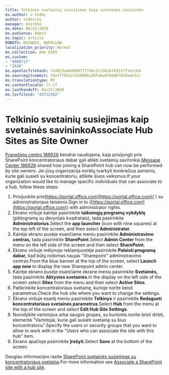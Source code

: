 ```yaml
---
title: Telkinio svetainių susiejimas kaip svetainės savininko
ms.author: v-todmc
author: todmccoy
manager: mnirkhe
ms.date: 04/21/2020
ms.audience: Admin
ms.topic: article
ROBOTS: NOINDEX, NOFOLLOW
localization_priority: Normal
ms.collection: Adm_O365
ms.custom:
- "9000717"
- "2638"
ms.openlocfilehash: fa9813ad8dd99777fb9c3c33b1bf83217f3e1c64
ms.sourcegitcommit: 55eff703a17e500681d8fa6a87eb067019ade3cc
ms.translationtype: MT
ms.contentlocale: lt-LT
ms.lasthandoff: 04/22/2020
ms.locfileid: "43712502"
---
```

# <a name="associate-hub-sites-as-site-owner"></a><span data-ttu-id="ed138-102">Telkinio svetainių susiejimas kaip svetainės savininko</span><span class="sxs-lookup"><span data-stu-id="ed138-102">Associate Hub Sites as Site Owner</span></span>

<span data-ttu-id="ed138-103">[Pranešimų centro 186626](https://admin.microsoft.com/Adminportal/Home?source=applauncher#/MessageCenter?id=MC186626) bendrai naudojama, kaip prisijungti prie SharePoint koncentratoriaus dabar gali atlikti svetainių savininkai.</span><span class="sxs-lookup"><span data-stu-id="ed138-103">[Message Center 186626](https://admin.microsoft.com/Adminportal/Home?source=applauncher#/MessageCenter?id=MC186626) shared how joining a SharePoint hub can now be performed by site owners.</span></span> <span data-ttu-id="ed138-104">Jei jūsų organizacija norėtų tvarkyti konkrečius asmenis, kurie gali susieti su koncentratoriu, atlikite šiuos veiksmus:</span><span class="sxs-lookup"><span data-stu-id="ed138-104">If your organization would like to manage specific individuals that can associate to a hub, follow these steps:</span></span> 

1. <span data-ttu-id="ed138-105">Prisijunkite prie[https://portal.office.com](https://portal.office.com)( ) su administratoriaus teisėmis.</span><span class="sxs-lookup"><span data-stu-id="ed138-105">Sign in to ([https://portal.office.com](https://portal.office.com)) with administrator rights.</span></span>
2. <span data-ttu-id="ed138-106">Ekrano viršuje kairėje pasirinkite **taikomųjų programų vykdyklę** (piktogramą su devyniais kvadratais), tada pasirinkite **Administratorius**.</span><span class="sxs-lookup"><span data-stu-id="ed138-106">Select the **app launcher** (icon with nine squares) at the top left of the screen, and then select **Administrator**.</span></span>
3. <span data-ttu-id="ed138-107">Kairėje ekrano pusėje esančiame meniu pasirinkite **Administravimo centras,** tada pasirinkite **SharePoint**.</span><span class="sxs-lookup"><span data-stu-id="ed138-107">Select **Admin Center** from the menu on the left side of the screen and then select **SharePoint**.</span></span>
4. <span data-ttu-id="ed138-108">Ekrano viršuje mėlynoje reklamjuostėje pasirinkite **Paleisti programą dabar,** kad būtų rodomas naujas "Sharepoint" administravimo centras.</span><span class="sxs-lookup"><span data-stu-id="ed138-108">From the blue banner at the top of the screen, select **Launch app now** to display the new Sharepoint admin center.</span></span>
5. <span data-ttu-id="ed138-109">Kairėje ekrano pusėje esančiame ekrane meniu pasirinkite **Svetainės,** tada pasirinkite **Aktyvios svetainės**.</span><span class="sxs-lookup"><span data-stu-id="ed138-109">In the display on the left side of the screen select **Sites** from the menu and then select **Active Sites**.</span></span>
6. <span data-ttu-id="ed138-110">Patikrinkite koncentratoriaus svetainę, kurioje norite keisti parametrus.</span><span class="sxs-lookup"><span data-stu-id="ed138-110">Check the hub site where you want to change the settings.</span></span>
7. <span data-ttu-id="ed138-111">Ekrano viršuje esantį meniu pasirinkite **Telkinys** ir pasirinkite **Redaguoti koncentratoriaus svetainės parametrus**.</span><span class="sxs-lookup"><span data-stu-id="ed138-111">Select **Hub** from the menu at the top of the screen and select **Edit Hub Site Settings**.</span></span>
8. <span data-ttu-id="ed138-112">Nurodykite vartotojus arba saugos grupes, su kuriomis norite leisti dirbti, elemente "Vartotojai, kurie gali susieti svetainę su šiuo koncentratoriu".</span><span class="sxs-lookup"><span data-stu-id="ed138-112">Specify the users or security groups that you want to allow to work with in the "Users who can associate the site with this hub" item.</span></span>
9. <span data-ttu-id="ed138-113">Ekrano apačioje pasirinkite **Įrašyti.**</span><span class="sxs-lookup"><span data-stu-id="ed138-113">Select **Save** at the bottom of the screen.</span></span>

<span data-ttu-id="ed138-114">Daugiau informacijos rasite [SharePoint svetainės susiejimas su koncentratoriaus svetaine](https://support.office.com/article/associate-a-sharepoint-site-with-a-hub-site-ae0009fd-af04-4d3d-917d-88edb43efc05).</span><span class="sxs-lookup"><span data-stu-id="ed138-114">For more information see [Associate a SharePoint site with a hub site](https://support.office.com/article/associate-a-sharepoint-site-with-a-hub-site-ae0009fd-af04-4d3d-917d-88edb43efc05).</span></span> 